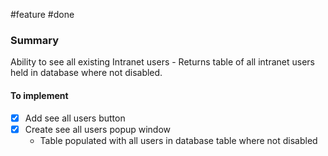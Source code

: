 #feature
#done

### Summary
Ability to see all existing Intranet users - Returns table of all intranet users held in database where not disabled.

#### To implement
- [x] Add see all users button
- [x] Create see all users popup window
	- Table populated with all users in database table where not disabled
